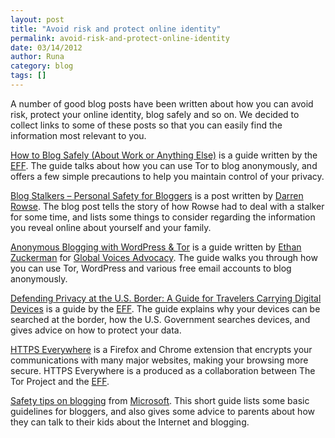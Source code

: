 ```yaml
---
layout: post
title: "Avoid risk and protect online identity"
permalink: avoid-risk-and-protect-online-identity
date: 03/14/2012
author: Runa
category: blog
tags: []
---
```


A number of good blog posts have been written about how you can avoid risk, protect your online identity, blog safely and so on. We decided to collect links to some of these posts so that you can easily find the information most relevant to you.

[How to Blog Safely (About Work or Anything Else)](https://www.eff.org/wp/blog-safely) is a guide written by the [EFF](https://www.eff.org/). The guide talks about how you can use Tor to blog anonymously, and offers a few simple precautions to help you maintain control of your privacy.

[Blog Stalkers – Personal Safety for Bloggers](http://www.problogger.net/archives/2006/02/07/blog-stalkers-personal-safety-for-bloggers/) is a post written by [Darren Rowse](http://www.problogger.net/archives/author/darren/). The blog post tells the story of how Rowse had to deal with a stalker for some time, and lists some things to consider regarding the information you reveal online about yourself and your family.

[Anonymous Blogging with WordPress & Tor](http://advocacy.globalvoicesonline.org/projects/guide/) is a guide written by [Ethan Zuckerman](http://globalvoicesonline.org/author/ezuckerman/) for [Global Voices Advocacy](http://advocacy.globalvoicesonline.org/). The guide walks you through how you can use Tor, WordPress and various free email accounts to blog anonymously.

[Defending Privacy at the U.S. Border: A Guide for Travelers Carrying Digital Devices](https://www.eff.org/wp/defending-privacy-us-border-guide-travelers-carrying-digital-devices) is a guide by the [EFF](https://www.eff.org/). The guide explains why your devices can be searched at the border, how the U.S. Government searches devices, and gives advice on how to protect your data.

[HTTPS Everywhere](//www.eff.org/https-everywhere) is a Firefox and Chrome extension that encrypts your communications with many major websites, making your browsing more secure. HTTPS Everywhere is a produced as a collaboration between The Tor Project and the [EFF](https://www.eff.org/).

[Safety tips on blogging](http://www.microsoft.com/security/family-safety/blogging.aspx) from [Microsoft](http://www.microsoft.com). This short guide lists some basic guidelines for bloggers, and also gives some advice to parents about how they can talk to their kids about the Internet and blogging.

